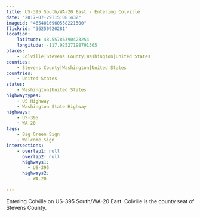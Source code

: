 ```yaml
---
title: US-395 South/WA-20 East - Entering Colville
date: "2017-07-29T15:08:43Z"
imageid: "4654016960558221500"
flickrid: "36250920281"
location:
    latitude: 48.55786390423254
    longitude: -117.92527198791505
places:
    - Colville|Stevens County|Washington|United States
counties:
    - Stevens County|Washington|United States
countries:
    - United States
states:
    - Washington|United States
highwaytypes:
    - US Highway
    - Washington State Highway
highways:
    - US-395
    - WA-20
tags:
    - Big Green Sign
    - Welcome Sign
intersections:
    - overlap1: null
      overlap2: null
      highways1:
        - US-395
      highways2:
        - WA-20

---
```

Entering Colville on US-395 South/WA-20 East.  Colville is the county seat of Stevens County.